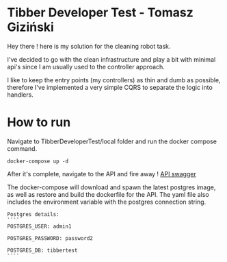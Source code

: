 # Tibber Developer Test - Tomasz Giziński

Hey there ! here is my solution for the cleaning robot task.

I've decided to go with the clean infrastructure and play a bit with minimal api's since I am usually used to the controller approach.

I like to keep the entry points (my controllers) as thin and dumb as possible, therefore I've implemented a very simple CQRS to separate the logic into handlers.

# How to run

Navigate to TibberDeveloperTest/local folder and run the docker compose command.

````docker-compose up -d````

After it's complete, navigate to the API and fire away !
[API swagger](http://localhost:5000/swagger/index.html)

The docker-compose will download and spawn the latest postgres image, as well as restore and build the dockerfile for the API.
The yaml file also includes the environment variable with the postgres connection string.
~~~~
Postgres details:
````
POSTGRES_USER: admin1

POSTGRES_PASSWORD: password2

POSTGRES_DB: tibbertest
````